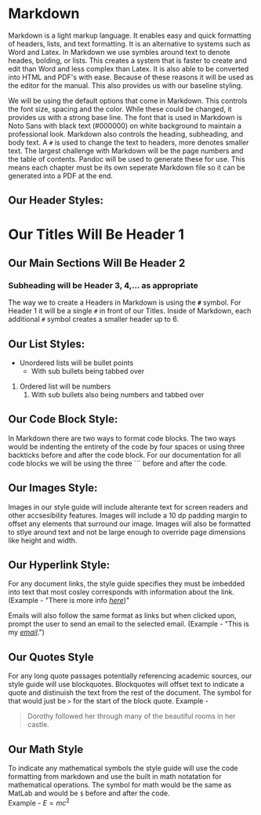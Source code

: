 
# Markdown
Markdown is a light markup language. It enables easy and quick formatting of headers, lists, and text formatting. It is an alternative to systems such as Word and Latex. In Markdown we use symbles around text to denote heades, bolding, or lists. This creates a system that is faster to create and edit than Word and less complex than Latex. It is also able to be converted into HTML and PDF's with ease. Because of these reasons it will be used as the editor for the manual. This also provides us with our baseline styling.

We will be using the default options that come in Markdown. This controls the font size, spacing and the color. While these could be changed, it provides us with a strong base line. The font that is used in Markdown is Noto Sans with black text (#000000) on white background to maintain a professional look. Markdown also controls the heading, subheading, and body text. A ```#``` is used to change the text to headers, more denotes smaller text. The largest challenge with Markdown will be the page numbers and the table of contents. Pandoc will be used to generate these for use. This means each chapter must be its own seperate Markdown file so it can be generated into a PDF at the end.

## Our Header Styles:

# Our Titles Will Be Header 1
## Our Main Sections Will Be Header 2
### Subheading will be Header 3, 4,... as appropriate
The way we to create a Headers in Markdown is using the **``#``** symbol. For Header 1 it will be a single ``#`` in front of our Titles. Inside of Markdown, each additional ``#`` symbol creates a smaller header up to 6. 

## Our List Styles:
- Unordered lists will be bullet points
	- With sub bullets being tabbed over

1. Ordered list will be numbers
	1. With sub bullets also being numbers and tabbed over

## Our Code Block Style:
In Markdown there are two ways to format code blocks. The two ways would be indenting the entirety of the code by four spaces or using three backticks before and after the code block. For our documentation for all code blocks we will be using the three \``` before and after the code.

## Our Images Style:

Images in our style guide will include alterante text for screen readers and other accsesibility features. Images will include a 10 dp padding margin to offset any elements that surround our image. Images will also be formatted to stlye around text and not be large enough to override page dimensions like height and width. 

## Our Hyperlink Style:
For any document links, the style guide specifies they must be imbedded into text that most cosley corresponds with information about the link. (Example - "There is more info *[here](https://github.com/Drew-Watson-117/Tech-Comm-User-Manual/blob/master/Style%20Guide.md)*)" 

Emails will also follow the same format as links but when clicked upon, prompt the user to send an email to the selected email. (Example - "This is my *[email](mailto:dummyemail@email.com)*.")

## Our Quotes Style
For any long quote passages potentially referencing academic sources, our style guide will use blockquotes. Blockquotes will offset text to indicate a quote and distinuish the text from the rest of the document. The symbol for that would just be ```>``` for the start of the block quote.
Example - 
>Dorothy followed her through many of the beautiful rooms in her castle.

## Our Math Style
To indicate any mathematical symbols the style guide will use the code formatting from markdown and use the built in math notatation for mathematical operations. 
The symbol for math would be the same as MatLab and would be ```$``` before and after the code.  
Example - 
$E=mc^2$

